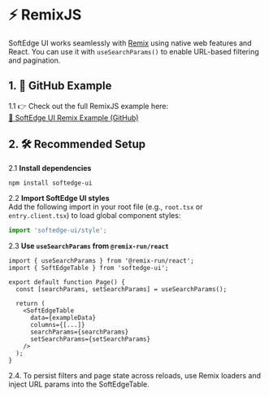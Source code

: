 # ⚡ RemixJS

SoftEdge UI works seamlessly with [Remix](https://remix.run) using native web features and React. You can use it with `useSearchParams()` to enable URL-based filtering and pagination.

## 1. 🔗 GitHub Example

1.1 👉 Check out the full RemixJS example here:  
[🔗 SoftEdge UI Remix Example (GitHub)](https://github.com/softedge-core/softedge-ui-remix-example)

## 2. 🛠 Recommended Setup

2.1 **Install dependencies**

```bash
npm install softedge-ui
```

2.2 **Import SoftEdge UI styles**  
Add the following import in your root file (e.g., `root.tsx` or `entry.client.tsx`) to load global component styles:

```ts
import 'softedge-ui/style';
```

2.3 **Use `useSearchParams` from `@remix-run/react`**

```tsx
import { useSearchParams } from '@remix-run/react';
import { SoftEdgeTable } from 'softedge-ui';

export default function Page() {
  const [searchParams, setSearchParams] = useSearchParams();

  return (
    <SoftEdgeTable
      data={exampleData}
      columns={[...]}
      searchParams={searchParams}
      setSearchParams={setSearchParams}
    />
  );
}
```

2.4. To persist filters and page state across reloads, use Remix loaders and inject URL params into the SoftEdgeTable.